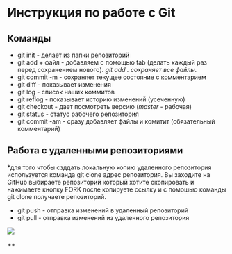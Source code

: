 # Инструкция по работе с Git

## Команды
* git init - делает из папки репозиторий
* git add + файл - добавляем c помощью tab (делать каждый раз перед сохранением нового).   *git add . сохраняет все файлы.* 
* git commit -m - сохраняет текущее состояние с комментарием
* git diff - показывает изменения
* git log - список наших коммитов
* git reflog - показывает историю изменений (усеченную)
* git checkout - дает посмотреть версию (*master* - рабочая)
* git status - статус рабочего репозитория
* git commit -am - сразу добавляет файлы и комитит (обязательный комментарий)

 ## Работа с удаленными репозиториями

 *для того чтобы сзддать локальную копию удаленного репозитория используется команда git clone адрес репозитория. Вы заходите на GitHub выбираете репозиторий который хотите скопировать и нажимаете кнопку FORK после копируете ссылку и с помошью команды git clone получаете репозиторий.

* git push - отправка изменений в удаленный репозиторий
* git pull - отправка изменений из удаленного репозитория

 ![](https://cdn.fishki.net/upload/users/2021/05/19/1146241/cbf10854147c56587e94b1c85a6f7ef9.gif)

 ++